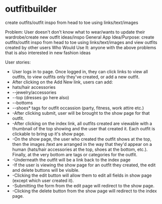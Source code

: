 # outfitbuilder
create outfits/outfit inspo from head to toe using links/text/images 

Problem: User doesn't don't know what to wear/wants to update their wardrobe/create new outfit ideas/inspo
General App Idea/Purpose: create outfits/outfit inspo from head to toe using links/text/images and view outfits created by other users
Who Would Use It: anyone with the above problems that is also interested in new fashion ideas

User stories:
* User logs in to page. Once logged in, they can click links to view all outfits, to view outfits only they've created, or add a new outfit. 
* After clicking on the Add New link, users can add:
* hats/hair accessories
* --jewelry/accessories
* --top (dresses go here also)
* --bottoms
* --shoes* tags for outfit occassion (party, fitness, work attire etc.)
* -After clicking submit, user will be brought to the show page for that outfit.
* -After clicking on the index link, all outfits created are viewable with a thumbnail of the top showing and the  user that created it. Each outfit is clickable to bring up it's show page.
* -On the show page, the user who created the outfit shows at the top, then the images /text are arranged in the way that they'd appear on a human (hats/hair accessories at the top, shoes at the bottom, etc.). Finally, at the very bottom are tags or categories for the outfit.
* -Underneath the outfit will be a link back to the index page
* -If the user is viewing the show page for an outfit they created, the edit and delete buttons will be visible.
* -Clicking the edit button will allow them to edit all fields in show page (except which user created it). 
* -Submitting the form from the edit page will redirect to the show page.
* -Clicking the delete button from the show page will redirect to the index page.